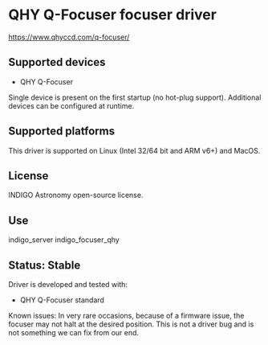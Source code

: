 # QHY Q-Focuser focuser driver

https://www.qhyccd.com/q-focuser/

## Supported devices

* QHY Q-Focuser

Single device is present on the first startup (no hot-plug support). Additional devices can be configured at runtime.

## Supported platforms

This driver is supported on Linux (Intel 32/64 bit and ARM v6+) and MacOS.

## License

INDIGO Astronomy open-source license.

## Use

indigo_server indigo_focuser_qhy

## Status: Stable

Driver is developed and tested with:
* QHY Q-Focuser standard

Known issues: In very rare occasions, because of a firmware issue, the focuser may not halt at the desired position. This is not a driver bug and is not something we can fix from our end.
